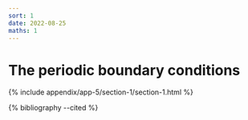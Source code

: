 ```yaml
---
sort: 1
date: 2022-08-25
maths: 1
---
```


# The periodic boundary conditions

{% include appendix/app-5/section-1/section-1.html %}

{% bibliography --cited %}
